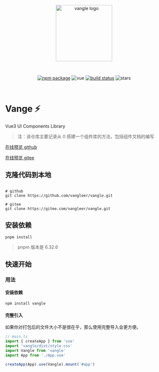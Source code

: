 <p align="center">
  <a href="https://vangleer.github.io/vangle" target="_blank" rel="noopener noreferrer">
    <img width="180" src="https://vangleer.github.io/vangle/images/logo-rect.png" alt="vangle logo">
  </a>
</p>
<br/>
<p align="center">
  <a href="https://npmjs.com/package/vangle"><img src="https://img.shields.io/npm/v/vangle.svg" alt="npm package"></a>
  <img src="https://img.shields.io/badge/vue-v3.2.0%2B-%23407fbc" alt="vue">
  <a href="https://github.com/vangleer/vangle/actions/workflows/ci.yml"><img src="https://github.com/vangleer/vangle/actions/workflows/ci.yml/badge.svg?branch=main" alt="build status"></a>
  <img src="https://img.shields.io/github/stars/vangleer/vangle" alt="stars">
</p>
<br/>

# Vange ⚡

Vue3 UI Components Library

> 注：该仓库主要记录从 0 搭建一个组件库的方法，包括组件文档的编写

[在线预览 github](https://vangleer.github.io/vangle)

[在线预览 gitee]( http://vangleer.gitee.io/vangle)

## 克隆代码到本地

```shell

# github
git clone https://github.com/vangleer/vangle.git

# gitee
git clone https://gitee.com/vangleer/vangle.git

```

## 安装依赖

```
pnpm install
```

> pnpm 版本是 6.32.6

## 快速开始

### 用法

#### 安装依赖

```
npm install vangle
```

#### 完整引入

如果你对打包后的文件大小不是很在乎，那么使用完整导入会更方便。

```typescript
// main.ts
import { createApp } from 'vue'
import 'vangle/dist/style.css'
import Vangle from 'vangle'
import App from './App.vue'

createApp(App).use(Vangle).mount('#app')
```
